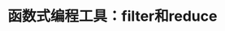 函数式编程工具：filter和reduce
================================================================================
